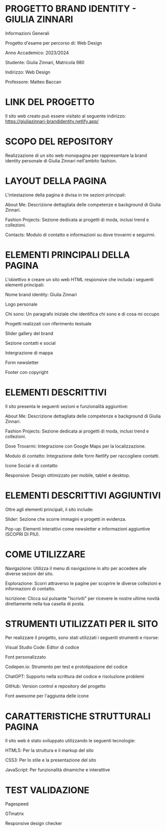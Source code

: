 # PROGETTO BRAND IDENTITY - GIULIA ZINNARI

Informazioni Generali

Progetto d'esame per percorso di: Web Design

Anno Accademico: 2023/2024

Studente: Giulia Zinnari, Matricola 980

Indirizzo: Web Design

Professore: Matteo Baccan

# LINK DEL PROGETTO

Il sito web creato può essere visitato al seguente indirizzo:  https://giuliazinnari-brandidentity.netlify.app/

# SCOPO DEL REPOSITORY

Realizzazione di un sito web monopagina per rappresentare la brand identity personale di Giulia Zinnari nell'ambito fashion.

# LAYOUT DELLA PAGINA

L'intestazione della pagina è divisa in tre sezioni principali:

About Me: Descrizione dettagliata delle competenze e background di Giulia Zinnari.

Fashion Projects: Sezione dedicata ai progetti di moda, inclusi trend e collezioni.

Contacts: Modulo di contatto e informazioni su dove trovarmi e seguirmi.

# ELEMENTI PRINCIPALI DELLA PAGINA

L'obiettivo è creare un sito web HTML responsive che includa i seguenti elementi principali:

Nome brand identity: Giulia Zinnari

Logo personale

Chi sono: Un paragrafo iniziale che identifica chi sono e di cosa mi occupo

Progetti realizzati con riferimento testuale

Slider gallery del brand

Sezione contatti e social

Intergrazione di mappa 

Form newsletter

Footer con copyright

# ELEMENTI DESCRITTIVI

Il sito presenta le seguenti sezioni e funzionalità aggiuntive:

About Me: Descrizione dettagliata delle competenze e background di Giulia Zinnari.

Fashion Projects: Sezione dedicata ai progetti di moda, inclusi trend e collezioni.

Dove Trovarmi: Integrazione con Google Maps per la localizzazione.

Modulo di contatto: Integrazione delle form Netlify per raccogliere contatti.

Icone Social e di contatto 

Responsive: Design ottimizzato per mobile, tablet e desktop.

# ELEMENTI DESCRITTIVI AGGIUNTIVI

Oltre agli elementi principali, il sito include:

Slider: Sezione che scorre immagini e progetti in evidenza.

Pop-up: Elementi interattivi come newsletter e informazioni aggiuntive (SCOPRI DI PIU).

# COME UTILIZZARE

Navigazione: Utilizza il menu di navigazione in alto per accedere alle diverse sezioni del sito.

Esplorazione: Scorri attraverso le pagine per scoprire le diverse collezioni e informazioni di contatto.

Iscrizione: Clicca sul pulsante "Iscriviti" per ricevere le nostre ultime novità direttamente nella tua casella di posta.

# STRUMENTI UTILIZZATI PER IL SITO

Per realizzare il progetto, sono stati utilizzati i seguenti strumenti e risorse:

Visual Studio Code: Editor di codice

Font personalizzato

Codepen.io: Strumento per test e prototipazione del codice

ChatGPT: Supporto nella scrittura del codice e risoluzione problemi

GitHub: Version control e repository del progetto

Font awesome per l'aggiunta delle icone

#  CARATTERISTICHE STRUTTURALI PAGINA

Il sito web è stato sviluppato utilizzando le seguenti tecnologie:

HTML5: Per la struttura e il markup del sito

CSS3: Per lo stile e la presentazione del sito

JavaScript: Per funzionalità dinamiche e interattive

# TEST VALIDAZIONE

Pagespeed

GTmatrix

Responsive design checker
